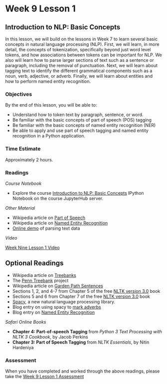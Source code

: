 # Week 9 Lesson 1 #
## Introduction to NLP: Basic Concepts ##

In this lesson, we will build on the lessons in Week 7 to learn several basic concepts in natural language processing (NLP). First, we will learn, in more detail, the concepts of tokenization, specifically beyond just word level tokens, and how associations between tokens can be important for NLP. We also will learn how to parse larger sections of text such as a sentence or paragraph, including the removal of punctuation. Next, we will learn about tagging text to identify the different grammatical components such as a noun, verb, adjective, or adverb. Finally, we will learn about entities and how to perform named entity recognition. 

### Objectives ###

By the end of this lesson, you will be able to:

- Understand how to token text by paragraph, sentence, or word.
- Be familiar with the basic concepts of part of speech (POS) tagging
- Be familiar with the basic concepts of named entity recognition (NER)
- Be able to apply and use part of speech tagging and named entity recognition in a Python application.

### Time Estimate ###

Approximately 2 hours.

### Readings ####

_Course Notebook_

- Explore the course [Introduction to NLP: Basic Concepts][l1nb] IPython Notebook on the course JupyterHub server.

_Other Material_

- Wikipedia article on [Part of Speech][wpos]
- Wikipedia article on [Named Entity Recognition][wner]
- [Online demo][dsp] of parsing text data

_Video_

[Week Nine Lesson 1 Video][lv]

## Optional Readings ##

- Wikipedia article on [Treebanks][wtb]
- The [Penn Treebank][ptb] project
- Wikipedia article on [Garden Path Sentences][wgps]
- Sections 1, 2, and 4-7 from Chapter 5 of the free [NLTK version 3.0][nltk3-5] book
- Sections 5 and 6 from Chapter 7 of the free [NLTK version 3.0][nltk3-7] book
- [Spacy][sp], a new natural language processing library.
- Blog entry on using spacy to [mark adverbs][bma]
- Blog entry on [Named Entity Recognition][yner]

_Safari Online Books_

- **Chapter 4: Part-of-speech Tagging** from _Python 3 Text Processing with NLTK 3 Cookbook_, by Jacob Perkins
- **Chapter 3: Part of Speech Tagging** from _NLTK Essentials_, by Nitin Hardeniya

### Assessment ###

When you have completed and worked through the above readings, please take the [Week 9 Lesson 1 Assessment][la]

[l1nb]: ../notebooks/intro2nlp-bc.ipynb
[la]: https://learn.illinois.edu/mod/quiz/
[lv]: https://mediaspace.illinois.edu/media/w9l1/1_ntfthqe0
[wner]: https://en.wikipedia.org/wiki/Named-entity_recognition
[wpos]: https://en.wikipedia.org/wiki/Part-of-speech_tagging
[wtb]: https://en.wikipedia.org/wiki/Treebank
[wgps]: https://en.wikipedia.org/wiki/Garden_path_sentence

[yner]: http://blog.yhat.com/posts/named-entities-in-law-and-order-using-nlp.html

[nltk3-5]: http://www.nltk.org/book/ch05.html
[nltk3-7]: http://www.nltk.org/book/ch07.html

[bma]: https://spacy.io/tutorials/mark-adverbs
[dsp]: https://demos.explosion.ai/displacy/
[sp]: https://spacy.io
[ptb]: http://www.cis.upenn.edu/~treebank/
